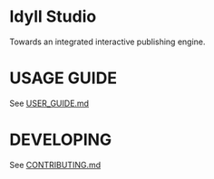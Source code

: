 # Idyll Studio

Towards an integrated interactive publishing engine.

# USAGE GUIDE
See [USER_GUIDE.md](./USER_GUIDE.md)

# DEVELOPING

See [CONTRIBUTING.md](./CONTRIBUTING.md)

